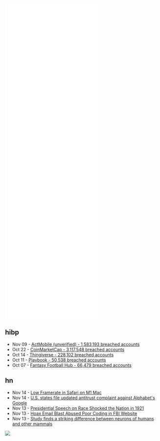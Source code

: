 ![Metrics](https://raw.githubusercontent.com/phixion/phixion/master/metrics.svg)

## hibp

<!--
for https://github.com/phixion/phixion/blob/main/.github/workflows/feeds.yml
-->
<!--START_SECTION:haveibeenpwnd-->
- Nov 09 - [ActMobile (unverified) - 1,583,193 breached accounts](https://haveibeenpwned.com/PwnedWebsites#ActMobile)
- Oct 22 - [CoinMarketCap - 3,117,548 breached accounts](https://haveibeenpwned.com/PwnedWebsites#CoinMarketCap)
- Oct 14 - [Thingiverse - 228,102 breached accounts](https://haveibeenpwned.com/PwnedWebsites#Thingiverse)
- Oct 11 - [Playbook - 50,538 breached accounts](https://haveibeenpwned.com/PwnedWebsites#Playbook)
- Oct 07 - [Fantasy Football Hub - 66,479 breached accounts](https://haveibeenpwned.com/PwnedWebsites#FantasyFootballHub)
<!--END_SECTION:haveibeenpwnd-->

## hn

<!--
for https://github.com/phixion/phixion/blob/main/.github/workflows/feeds.yml
-->
<!--START_SECTION:hn-->
- Nov 14 - [Low Framerate in Safari on M1 Mac](https://jjj.blog/2021/11/low-framerate-in-safari-on-m1-mac/)
- Nov 14 - [U.S. states file updated antitrust complaint against Alphabet's Google](https://www.reuters.com/world/us/us-states-file-updated-antitrust-complaint-against-alphabets-google-2021-11-13/)
- Nov 13 - [Presidential Speech on Race Shocked the Nation in 1921](https://narratively.com/this-presidential-speech-on-race-shocked-the-nation-in-1921/)
- Nov 13 - [Hoax Email Blast Abused Poor Coding in FBI Website](https://krebsonsecurity.com/2021/11/hoax-email-blast-abused-poor-coding-in-fbi-website/)
- Nov 13 - [Study finds a striking difference between neurons of humans and other mammals](https://news.mit.edu/2021/neurons-humans-mammals-1110)
<!--END_SECTION:hn-->

<!--
for https://yhype.me
-->
![](https://hit.yhype.me/github/profile?user_id=13013670)
